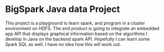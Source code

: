 # BigSpark Java data Project
This project is a playground to learn spark, and program
in a cluster environment on HDFS. The end product is going to
integrate an embedded app API that displays graphical
information based on the algorithms I develop in Java on
the backend spark API. Hopefully I can learn some
Spark SQL as well. I have no idea how this will work out.
